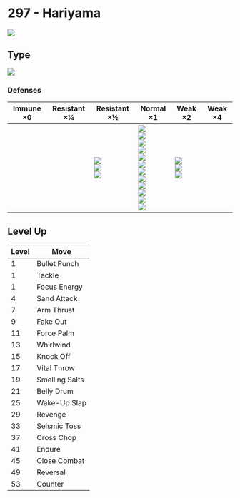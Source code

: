 # 297 - Hariyama
![][297]

## Type

![][fighting]

### Defenses

Immune ×0 | Resistant ×¼ | Resistant ×½                           | Normal ×1                                                                                                                                                                       | Weak ×2                                       | Weak ×4
---       | ---          | ---                                    | ---                                                                                                                                                                             | ---                                           | ---
&nbsp;    | &nbsp;       | ![][rock]<br>![][bug]<br>![][dark]<br> | ![][normal]<br>![][fighting]<br>![][poison]<br>![][ground]<br>![][ghost]<br>![][steel]<br>![][fire]<br>![][water]<br>![][grass]<br>![][electric]<br>![][ice]<br>![][dragon]<br> | ![][flying]<br>![][psychic]<br>![][fairy]<br> | &nbsp;

## Level Up

Level | Move
---   | ---
1     | Bullet Punch
1     | Tackle
1     | Focus Energy
4     | Sand Attack
7     | Arm Thrust
9     | Fake Out
11    | Force Palm
13    | Whirlwind
15    | Knock Off
17    | Vital Throw
19    | Smelling Salts
21    | Belly Drum
25    | Wake-Up Slap
29    | Revenge
33    | Seismic Toss
37    | Cross Chop
41    | Endure
45    | Close Combat
49    | Reversal
53    | Counter

[297]: ../img/pokemon/297.png
[normal]: ../img/types/normal.png
[fire]: ../img/types/fire.png
[fighting]: ../img/types/fighting.png
[water]: ../img/types/water.png
[flying]: ../img/types/flying.png
[grass]: ../img/types/grass.png
[poison]: ../img/types/poison.png
[electric]: ../img/types/electric.png
[ground]: ../img/types/ground.png
[psychic]: ../img/types/psychic.png
[rock]: ../img/types/rock.png
[ice]: ../img/types/ice.png
[bug]: ../img/types/bug.png
[dragon]: ../img/types/dragon.png
[ghost]: ../img/types/ghost.png
[dark]: ../img/types/dark.png
[steel]: ../img/types/steel.png
[fairy]: ../img/types/fairy.png
